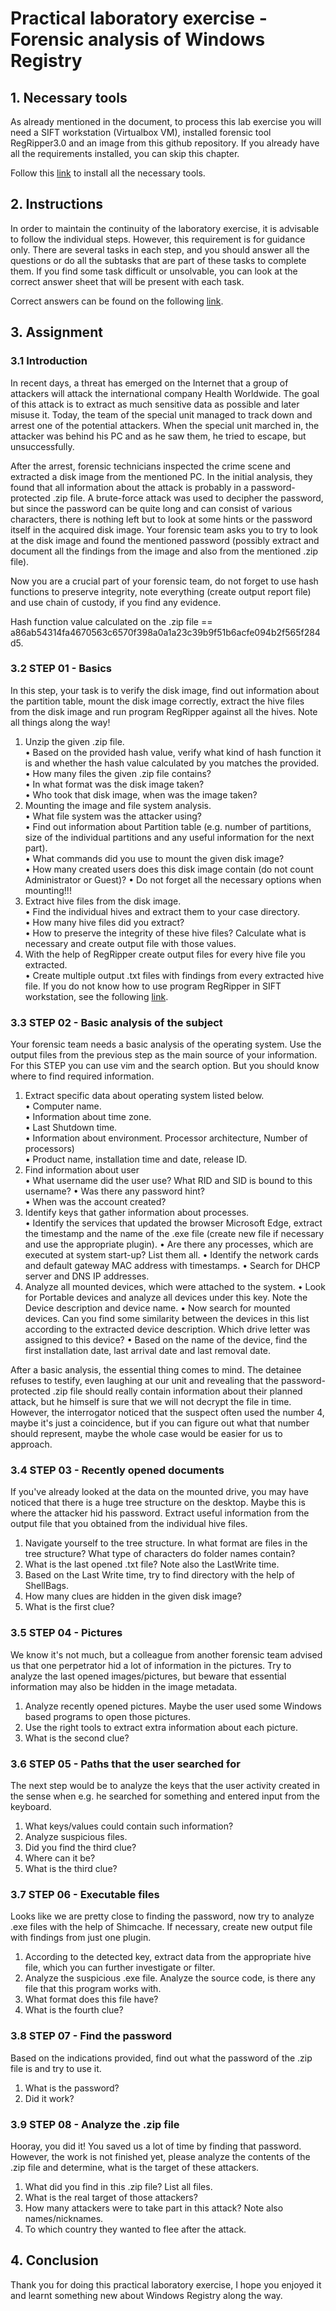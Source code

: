 # Practical laboratory exercise - Forensic analysis of Windows Registry

## 1. Necessary tools

As already mentioned in the document, to process this lab exercise you will need a SIFT workstation (Virtualbox VM), 
installed forensic tool RegRipper3.0 and an image from this github repository. If you already have all the 
requirements installed, you can skip this chapter. 

Follow this [link][ntools] to install all the necessary tools.

## 2. Instructions

In order to maintain the continuity of the laboratory exercise, it is advisable to follow the individual steps. 
However, this requirement is for guidance only. There are several tasks in each step, and you should answer all 
the questions or do all the subtasks that are part of these tasks to complete them. If you find some task 
difficult or unsolvable, you can look at the correct answer sheet that will be present with each task.  

Correct answers can be found on the following [link][corra].

## 3. Assignment

### 3.1 Introduction
In recent days, a threat has emerged on the Internet that a group of attackers will attack the international 
company Health Worldwide. The goal of this attack is to extract as much sensitive data as possible and later 
misuse it. Today, the team of the special unit managed to track down and arrest one of the potential attackers. 
When the special unit marched in, the attacker was behind his PC and as he saw them, he tried to escape, 
but unsuccessfully. 

After the arrest, forensic technicians inspected the crime scene and extracted a disk image from the mentioned PC. 
In the initial analysis, they found that all information about the attack is probably in a password-protected .zip file. 
A brute-force attack was used to decipher the password, but since the password can be quite long and can consist of 
various characters, there is nothing left but to look at some hints or the password itself in the acquired disk image. 
Your forensic team asks you to try to look at the disk image and found the mentioned password (possibly extract and 
document all the findings from the image and also from the mentioned .zip file).

Now you are a crucial part of your forensic team, do not forget to use hash functions to preserve integrity, note 
everything (create output report file) and use chain of custody, if you find any evidence.

Hash function value calculated on the .zip file == a86ab54314fa4670563c6570f398a0a1a23c39b9f51b6acfe094b2f565f284d5.  

### 3.2 STEP 01 - Basics
In this step, your task is to verify the disk image, find out information about the partition table, mount the disk
image correctly, extract the hive files from the disk image and run program RegRipper against all the hives. 
Note all things along the way!

1.	Unzip the given .zip file.  
•	Based on the provided hash value, verify what kind of hash function it is and whether the hash value 
calculated by you matches the provided.   
•	How many files the given .zip file contains?   
•	In what format was the disk image taken?   
•	Who took that disk image, when was the image taken?   
2.	Mounting the image and file system analysis.  
•	What file system was the attacker using?   
•	Find out information about Partition table (e.g. number of partitions, size of the individual partitions and any useful information for the next part).  
•	What commands did you use to mount the given disk image?  
•	How many created users does this disk image contain (do not count Administrator or Guest)? 
•	Do not forget all the necessary options when mounting!!!  
3.	Extract hive files from the disk image.  
•	Find the individual hives and extract them to your case directory.  
•	How many hive files did you extract?  
•	How to preserve the integrity of these hive files? Calculate what is necessary and create output file with those values.  
4.	With the help of RegRipper create output files for every hive file you extracted.  
•	Create multiple output .txt files with findings from every extracted hive file. If you do not know how to use program RegRipper in SIFT workstation, see the following [link][ntools].  



### 3.3 STEP 02 - Basic analysis of the subject
Your forensic team needs a basic analysis of the operating system. Use the output files from the previous step as the main source of your information.  
For this STEP you can use vim and the search option. But you should know where to find required information.

1.	Extract specific data about operating system listed below.  
•	Computer name.  
•	Information about time zone.  
•	Last Shutdown time.   
•	Information about environment. Processor architecture, Number of processors)  
•	Product name, installation time and date, release ID.
2.	Find information about user  
•	What username did the user use? What RID and SID is bound to this username?
•	Was there any password hint?  
•	When was the account created?
3.	Identify keys that gather information about processes.  
•	Identify the services that updated the browser Microsoft Edge, extract the timestamp and the name of the .exe file (create new file if necessary and use the appropriate plugin). 
•	Are there any processes, which are executed at system start-up? List them all.
•	Identify the network cards and default gateway MAC address with timestamps.
•	Search for DHCP server and DNS IP addresses.
4.	Analyze all mounted devices, which were attached to the system.
•	Look for Portable devices and analyze all devices under this key. Note the Device description and device name.
•	Now search for mounted devices. Can you find some similarity between the devices in this list according to the extracted device description. Which drive letter was assigned to this device?
•	Based on the name of the device, find the first installation date, last arrival date and last removal date.


After a basic analysis, the essential thing comes to mind. The detainee refuses to testify, even laughing at 
our unit and revealing that the password-protected .zip file should really contain information about their planned 
attack, but he himself is sure that we will not decrypt the file in time. 
However, the interrogator noticed that the suspect often used the number 4, maybe it's just a coincidence, but if 
you can figure out what that number should represent, maybe the whole case would be easier for us to approach.



### 3.4 STEP 03 - Recently opened documents
If you've already looked at the data on the mounted drive, you may have noticed that there is a huge tree 
structure on the desktop. Maybe this is where the attacker hid his password. Extract useful information 
from the output file that you obtained from the individual hive files.
1.	Navigate yourself to the tree structure. In what format are files in the tree structure? What type of characters do folder names contain?
2.	What is the last opened .txt file?  Note also the LastWrite time.
3.	Based on the Last Write time, try to find directory with the help of ShellBags.
4.	How many clues are hidden in the given disk image?
5.	What is the first clue?


### 3.5 STEP 04 - Pictures
We know it's not much, but a colleague from another forensic team advised us that one perpetrator hid a lot 
of information in the pictures. Try to analyze the last opened images/pictures, but beware that essential 
information may also be hidden in the image metadata.
1.	Analyze recently opened pictures. Maybe the user used some Windows based programs to open those pictures.
2.	Use the right tools to extract extra information about each picture.
3.	What is the second clue?



### 3.6 STEP 05 - Paths that the user searched for
The next step would be to analyze the keys that the user activity created in the sense when e.g. he searched 
for something and entered input from the keyboard.
1.	What keys/values could contain such information?
2.	Analyze suspicious files.
3.	Did you find the third clue?
4.	Where can it be?
5.	What is the third clue?



### 3.7 STEP 06 - Executable files
Looks like we are pretty close to finding the password, now try to analyze .exe files with the help of Shimcache. If necessary, create new output file with findings from just one plugin.
1.	According to the detected key, extract data from the appropriate hive file, which you can further investigate or filter.
2.	Analyze the suspicious .exe file. Analyze the source code, is there any file that this program works with.
3.	What format does this file have?  
4.	What is the fourth clue?



### 3.8 STEP 07 - Find the password
Based on the indications provided, find out what the password of the .zip file is and try to use it.
1.	What is the password?
2.	Did it work?


### 3.9 STEP 08 - Analyze the .zip file
Hooray, you did it! You saved us a lot of time by finding that password. However, the work is not finished yet, please analyze the contents of the .zip file and determine, what is the target of these attackers.
1.	What did you find in this .zip file? List all files.
2.	What is the real target of those attackers?
3.	How many attackers were to take part in this attack? Note also names/nicknames.
4.	To which country they wanted to flee after the attack.


## 4. Conclusion
Thank you for doing this practical laboratory exercise, I hope you enjoyed it and learnt something new about Windows Registry along the way.


[//]: #
[ntools]: <https://github.com/57972887/LaboratoryExerciseWR/blob/master/Documents/Manuals/Necessary%20Tools.md>
[corra]: <https://github.com/57972887/LaboratoryExerciseWR/blob/master/Documents/Correct%20Answers/Correct_answers.md>